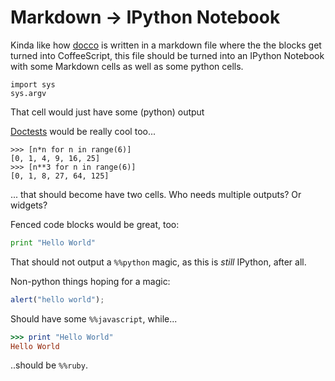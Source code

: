 # Markdown → IPython Notebook

Kinda like how [docco](http://jashkenas.github.io/docco/) is written in a
markdown file where the the blocks get turned into CoffeeScript, this file 
should be turned into an IPython Notebook with some Markdown cells as well
as some python cells.

    import sys
    sys.argv

That cell would just have some (python) output

[Doctests](https://docs.python.org/2/library/doctest.html) would be really 
cool too...

    >>> [n*n for n in range(6)]
    [0, 1, 4, 9, 16, 25]
    >>> [n**3 for n in range(6)]
    [0, 1, 8, 27, 64, 125]

... that should become have two cells. Who needs multiple outputs? Or widgets?

Fenced code blocks would be great, too:

```python
print "Hello World"
```

That should not output a `%%python` magic, as this is _still_ IPython, after
all.

Non-python things hoping for a magic:

```javascript
alert("hello world");
```

Should have some `%%javascript`, while...

```ruby
>>> print "Hello World"
Hello World
```

..should be `%%ruby`.